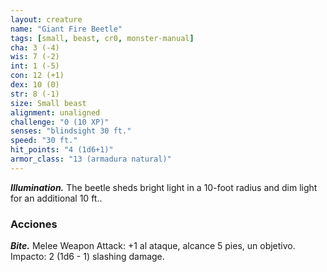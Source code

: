 ```yaml
---
layout: creature
name: "Giant Fire Beetle"
tags: [small, beast, cr0, monster-manual]
cha: 3 (-4)
wis: 7 (-2)
int: 1 (-5)
con: 12 (+1)
dex: 10 (0)
str: 8 (-1)
size: Small beast
alignment: unaligned
challenge: "0 (10 XP)"
senses: "blindsight 30 ft."
speed: "30 ft."
hit_points: "4 (1d6+1)"
armor_class: "13 (armadura natural)"
---
```


***Illumination.*** The beetle sheds bright light in a 10-foot radius and dim light for an additional 10 ft..

### Acciones

***Bite.*** Melee Weapon Attack: +1 al ataque, alcance 5 pies, un objetivo. Impacto: 2 (1d6 - 1) slashing damage.